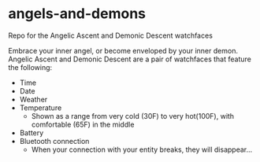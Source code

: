 # angels-and-demons
Repo for the Angelic Ascent and Demonic Descent watchfaces

Embrace your inner angel, or become enveloped by your inner demon. Angelic Ascent and Demonic Descent are a pair of watchfaces that feature the following:
* Time
* Date
* Weather
* Temperature
  * Shown as a range from very cold (30F) to very hot(100F), with comfortable (65F) in the middle
* Battery
* Bluetooth connection
  * When your connection with your entity breaks, they will disappear...